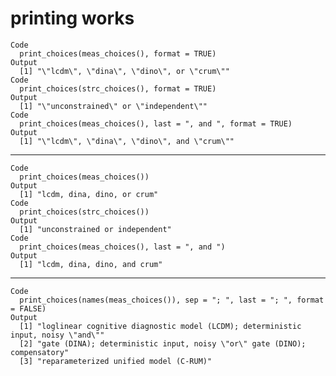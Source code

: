 # printing works

    Code
      print_choices(meas_choices(), format = TRUE)
    Output
      [1] "\"lcdm\", \"dina\", \"dino\", or \"crum\""
    Code
      print_choices(strc_choices(), format = TRUE)
    Output
      [1] "\"unconstrained\" or \"independent\""
    Code
      print_choices(meas_choices(), last = ", and ", format = TRUE)
    Output
      [1] "\"lcdm\", \"dina\", \"dino\", and \"crum\""

---

    Code
      print_choices(meas_choices())
    Output
      [1] "lcdm, dina, dino, or crum"
    Code
      print_choices(strc_choices())
    Output
      [1] "unconstrained or independent"
    Code
      print_choices(meas_choices(), last = ", and ")
    Output
      [1] "lcdm, dina, dino, and crum"

---

    Code
      print_choices(names(meas_choices()), sep = "; ", last = "; ", format = FALSE)
    Output
      [1] "loglinear cognitive diagnostic model (LCDM); deterministic input, noisy \"and\""
      [2] "gate (DINA); deterministic input, noisy \"or\" gate (DINO); compensatory"       
      [3] "reparameterized unified model (C-RUM)"                                          

